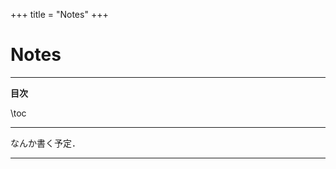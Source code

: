 +++
title = "Notes"
+++


# Notes

---

**目次**

\toc

---

なんか書く予定．













<!--
\rem{
    埋め込まれたPDFが正しく表示されない場合があります．
}

## 群論

* Note of Group Theory: [PDF](/Notes/GTnote.pdf)

~~~
<iframe src="/Notes/GTnote.pdf" width="100%" height="600px"></iframe>
~~~
-->

---